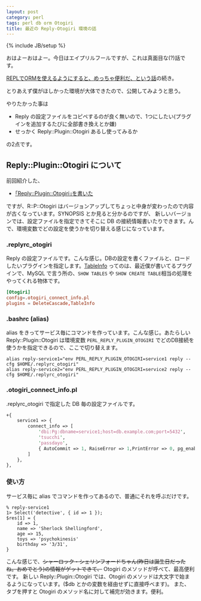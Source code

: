 ```yaml
---
layout: post
category: perl
tags: perl db orm Otogiri
title: 最近の Reply-Otogiri 環境の話
---
```

{% include JB/setup %}

おはよーおはよー。今日はエイプリルフールですが、これは真面目な(?)話です。

[REPLでORMを使えるようにすると、めっちゃ便利だ、という話](http://tsucchi.github.io/perl/2014/03/14/repl-and-otogiri)の続き。

とりあえず僕がほしかった環境が大体できたので、公開してみようと思う。

やりたかった事は

+ Reply の設定ファイルをコピペするのが良く無いので、1つにしたい(プラグインを追加するたびに全部書き換えとか嫌)
+ せっかく Reply::Plugin::Otogiri あるし使ってみるか

の2点です。

## Reply::Plugin::Otogiri について
前回紹介した、

+ [｢Reply::Plugin::Otogiri｣を書いた](http://masteries.papix.net/entry/2014-03-22-reply-plugin-otogiri.html)

ですが、R::P::Otogiri はバージョンアップしてちょっと中身が変わったので内容が古くなっています。SYNOPSIS とか見ると分かるのですが、
新しいバージョンでは、設定ファイルを指定できてそこに DB の接続情報書いたりできます。んで、環境変数でどの設定を使うかを切り替える感じになっています。

### .replyrc_otogiri
Reply の設定ファイルです。こんな感じ。DBの設定を書くファイルと、ロードしたいプラグインを指定します。[TableInfo](https://github.com/tsucchi/p5-Otogiri-Plugin-TableInfo)
ってのは、最近僕が書いてるプラグインで、MySQL で言う所の、`SHOW TABLES` や `SHOW CREATE TABLE`相当の処理をやってくれる物体です。

```toml
[Otogiri]
config=.otogiri_connect_info.pl
plugins = DeleteCascade,TableInfo
```

### .bashrc (alias)
alias をきってサービス毎にコマンドを作っています。こんな感じ。あたらしい Reply::Plugin::Otogiri は環境変数 `PERL_REPLY_PLUGIN_OTOGIRI`
でどのDB接続を使うかを指定できるので、ここで切り替えます。

```
alias reply-service1="env PERL_REPLY_PLUGIN_OTOGIRI=service1 reply --cfg $HOME/.replyrc_otogiri"
alias reply-service2="env PERL_REPLY_PLUGIN_OTOGIRI=service2 reply --cfg $HOME/.replyrc_otogiri"
```

### .otogiri_connect_info.pl
.replyrc_otogiri で指定した DB 毎の設定ファイルです。

```perl
+{
    service1 => {
        connect_info => [
            'dbi:Pg:dbname=service1;host=db.example.com;port=5432',
            'tsucchi',
            'passdayo',
            { AutoCommit => 1, RaiseError => 1,PrintError => 0, pg_enable_utf8 => 1,},
        ]
    },
},
```

### 使い方
サービス毎に alias でコマンドを作ってあるので、普通にそれを呼ぶだけです。

```
% reply-service1
1> Select('detective', { id => 1 });
$res[1] = {
    id => 1,
    name => 'Sherlock Shellingford',
    age => 15,
    toys => 'psychokinesis'
	birthday => '3/31',
}
```

こんな感じで、<del>シャーロック・シェリンフォードちゃん(昨日は誕生日だったね。おめでとう)の情報がゲットできて、</del> Otogiri のメソッドが呼べて、最高便利です。
新しい Reply::Plugin::Otogiri では、Otogiri のメソッドは大文字で始まるようになっています。($db とかの変数を経由せずに直接呼べます)。
また、タブを押すと Otogiri のメソッド名に対して補完が効きます。便利。



